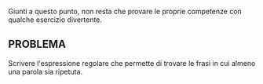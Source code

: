Giunti a questo punto, non resta che provare le proprie competenze con qualche esercizio divertente.

## PROBLEMA
Scrivere l'espressione regolare che permette di trovare le frasi in cui almeno una parola sia ripetuta.  